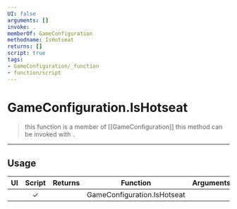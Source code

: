 ```yaml
---
UI: false
arguments: []
invoke: .
memberOf: GameConfiguration
methodname: IsHotseat
returns: []
script: true
tags:
- GameConfiguration/_function
- function/script
---
```

# GameConfiguration.IsHotseat
> this function is a member of [[GameConfiguration]]
> this method can be invoked with `.`
-----
## Usage
|  UI | Script | Returns | Function | Arguments |
|:---:|:------:|-------:|:--------:|:---------|
| |✓||GameConfiguration.IsHotseat||
